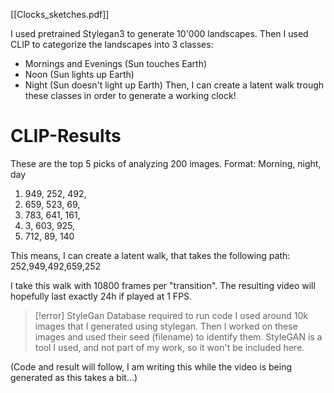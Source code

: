 [[Clocks_sketches.pdf]]

I used pretrained Stylegan3 to generate 10'000 landscapes. Then I used CLIP to categorize the landscapes into 3 classes:
- Mornings and Evenings (Sun touches Earth)
- Noon (Sun lights up Earth)
- Night (Sun doesn't light up Earth)
Then, I can create a latent walk trough these classes in order to generate a working clock!

# CLIP-Results
These are the top 5 picks of analyzing 200 images.
Format: Morning, night, day
1. 949, 252, 492,
2. 659, 523, 69,
3. 783, 641, 161,
4. 3, 603, 925,
5. 712, 89, 140

This means, I can create a latent walk, that takes the following path:
252,949,492,659,252

I take this walk with 10800 frames per "transition". The resulting video will hopefully last exactly 24h if played at 1 FPS. 


> [!error] StyleGan Database required to run code
> I used around 10k images that I generated using stylegan. Then I worked on these images and used their seed (filename) to identify them.
> StyleGAN is a tool I used, and not part of my work, so it won't be included here.

(Code and result will follow, I am writing this while the video is being generated as this takes a bit...)